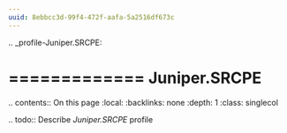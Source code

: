 ```yaml
---
uuid: 8ebbcc3d-99f4-472f-aafa-5a2516df673c
---
```

.. _profile-Juniper.SRCPE:

=============
Juniper.SRCPE
=============

.. contents:: On this page
    :local:
    :backlinks: none
    :depth: 1
    :class: singlecol

.. todo::
    Describe *Juniper.SRCPE* profile


